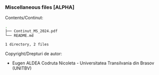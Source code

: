 ### Miscellaneous files [ALPHA]

Contents/Continut: 

```sh
.
├── Continut_MS_2024.pdf
└── README.md

1 directory, 2 files
```

Copyright/Drepturi de autor:
* Eugen ALDEA Codruta Nicoleta - Universitatea Transilvania din Brasov (UNITBV)
